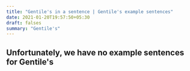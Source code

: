 ```yaml
---
title: "Gentile's in a sentence | Gentile's example sentences"
date: 2021-01-20T19:57:50+05:30
draft: falses
summary: "Gentile's"
---
```

## Unfortunately, we have no example sentences for Gentile's                 
